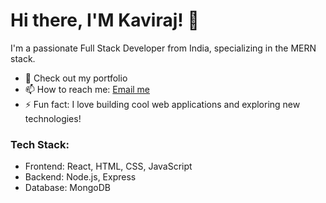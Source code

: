 # Hi there, I'M Kaviraj! 👋

I'm a passionate Full Stack Developer from India, specializing in the MERN stack.

- 🔭 Check out my portfolio
- 📫 How to reach me: [Email me](mailto:kavirajsnkp712@gmail.com)
- ⚡ Fun fact: I love building cool web applications and exploring new technologies!

### Tech Stack:
- Frontend: React, HTML, CSS, JavaScript
- Backend: Node.js, Express
- Database: MongoDB


